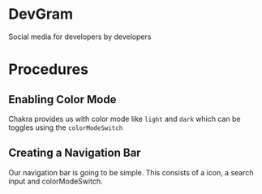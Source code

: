 # DevGram

Social media for developers by developers

# Procedures

## Enabling Color Mode

Chakra provides us with color mode like `light` and `dark` which can be toggles using the `colorModeSwitch`

## Creating a Navigation Bar

Our navigation bar is going to be simple. This consists of a icon, a search input and colorModeSwitch.
